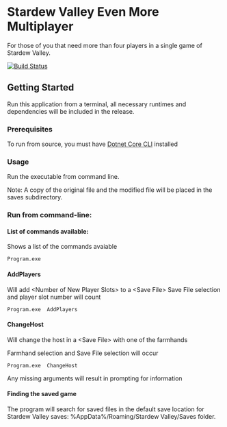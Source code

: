 # Stardew Valley Even More Multiplayer
For those of you that need more than four players in a single game of Stardew Valley.

[![Build Status](https://travis-ci.com/tfitz237/stardew-mp-save-editor.svg?branch=master)](https://travis-ci.com/tfitz237/stardew-mp-save-editor)

## Getting Started
Run this application from a terminal, all necessary runtimes and dependencies will be included in the release.

### Prerequisites
To run from source, you must have [Dotnet Core CLI](https://docs.microsoft.com/en-us/dotnet/core/tools/?tabs=netcore) installed

### Usage
Run the executable from command line.

Note: A copy of the original file and the modified file will be placed in the saves subdirectory.

### Run from command-line:

#### List of commands available:
Shows a list of the commands avaiable
```
Program.exe
```
#### AddPlayers
Will add \<Number of New Player Slots> to a \<Save File>
Save File selection and player slot number will count
```
Program.exe  AddPlayers
```

#### ChangeHost
Will change the host in a \<Save File> with one of the farmhands

Farmhand selection and Save File selection will occur
```
Program.exe  ChangeHost
```
Any missing arguments will result in prompting for information

#### Finding the saved game
The program will search for saved files in the default save location for Stardew Valley saves:  %AppData%/Roaming/Stardew Valley/Saves folder.
